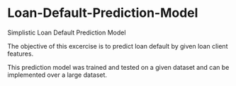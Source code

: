 # Loan-Default-Prediction-Model
Simplistic Loan Default Prediction Model 

The objective of this excercise is to predict loan default by given loan client features.

This prediction model was trained and tested on a given dataset and can be implemented over a large dataset. 
